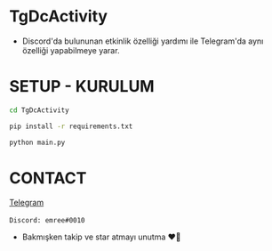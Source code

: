 # TgDcActivity

- Discord'da bulununan etkinlik özelliği yardımı ile Telegram'da aynı özelliği yapabilmeye yarar.

# SETUP - KURULUM 

```bash
cd TgDcActivity

pip install -r requirements.txt

python main.py
```

# CONTACT

[Telegram](https://t.me/ReWoxi)<br><br>``Discord: emree#0010``


- Bakmışken takip ve star atmayı unutma ❤️‍🔥
